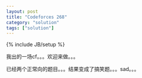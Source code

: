 ```yaml
---
layout: post
title: "Codeforces 268"
category: "solution"
tags: ["solution"]
---
```

{% include JB/setup %}

我出的一场cf。。。欢迎来做。。。

已经两个正常向的题目。。。结果变成了搞笑题。。。sad。。。
